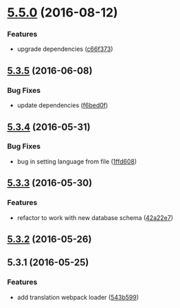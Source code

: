<a name="5.5.0"></a>
# [5.5.0](https://git.softwaregroup-bg.com/ut5/ut-translate-loader/compare/v5.3.5...v5.5.0) (2016-08-12)


### Features

* upgrade dependencies ([c66f373](https://git.softwaregroup-bg.com/ut5/ut-translate-loader/commit/c66f373))



<a name="5.3.5"></a>
## [5.3.5](https://git.softwaregroup-bg.com/ut5/ut-translate-loader/compare/v5.3.4...v5.3.5) (2016-06-08)


### Bug Fixes

* update dependencies ([f6bed0f](https://git.softwaregroup-bg.com/ut5/ut-translate-loader/commit/f6bed0f))



<a name="5.3.4"></a>
## [5.3.4](https://git.softwaregroup-bg.com/ut5/ut-translate-loader/compare/v5.3.3...v5.3.4) (2016-05-31)


### Bug Fixes

* bug in setting language from file ([1ffd608](https://git.softwaregroup-bg.com/ut5/ut-translate-loader/commit/1ffd608))



<a name="5.3.3"></a>
## [5.3.3](https://git.softwaregroup-bg.com/ut5/ut-translate-loader/compare/v5.3.2...v5.3.3) (2016-05-30)


### Features

* refactor to work with new database schema ([42a22e7](https://git.softwaregroup-bg.com/ut5/ut-translate-loader/commit/42a22e7))



<a name="5.3.2"></a>
## [5.3.2](https://git.softwaregroup-bg.com/ut5/ut-translate-loader/compare/v5.3.1...v5.3.2) (2016-05-26)




<a name="5.3.1"></a>
## 5.3.1 (2016-05-25)


### Features

* add translation webpack loader ([543b599](https://git.softwaregroup-bg.com/ut5/ut-translate-loader/commit/543b599))



